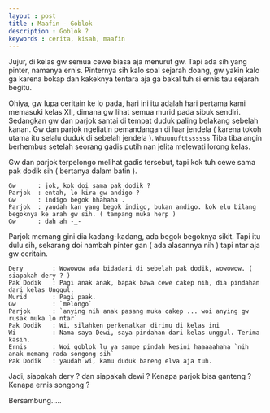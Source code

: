 ```yaml
---
layout : post
title : Maafin - Goblok
description : Goblok ?
keywords : cerita, kisah, maafin
---
```


Jujur, di kelas gw semua cewe biasa aja menurut gw. Tapi ada sih yang pinter, namanya ernis. Pinternya sih kalo soal sejarah doang, gw yakin kalo ga karena bokap dan kakeknya tentara aja ga bakal tuh si ernis tau sejarah begitu. 

Ohiya, gw lupa ceritain ke lo pada, hari ini itu adalah hari pertama kami memasuki kelas XII, dimana gw lihat semua murid pada sibuk sendiri. Sedangkan gw dan parjok santai di tempat duduk paling belakang sebelah kanan. Gw dan parjok ngeliatin pemandangan di luar jendela ( karena tokoh utama itu selalu duduk di sebelah jendela ). `Whuuuufttssssss` Tiba tiba angin berhembus setelah seorang gadis putih nan jelita melewati lorong kelas.

Gw dan parjok terpelongo melihat gadis tersebut, tapi kok tuh cewe sama pak dodik sih ( bertanya dalam batin ).

```
Gw 		: jok, kok doi sama pak dodik ?
Parjok 	: entah, lo kira gw andigo ?
Gw 		: indigo begok hhahaha .
Parjok 	: yaudah kan yang begok indigo, bukan andigo. kok elu bilang begoknya ke arah gw sih. ( tampang muka herp )
Gw 		: dah ah -_-
```
Parjok memang gini dia kadang-kadang, ada begok begoknya sikit. Tapi itu dulu sih, sekarang doi nambah pinter gan ( ada alasannya nih ) tapi ntar aja gw ceritain.

```
Dery 		: Wowowow ada bidadari di sebelah pak dodik, wowowow. ( siapakah dery ? )
Pak Dodik 	: Pagi anak anak, bapak bawa cewe cakep nih, dia pindahan dari kelas Unggul. 
Murid 		: Pagi paak.
Gw 			: `melongo`
Parjok 		: `anying nih anak pasang muka cakep ... woi anying gw rusak muka lo ntar`
Pak Dodik 	: Wi, silahken perkenalkan dirimu di kelas ini
Wi 			: Nama saya Dewi, saya pindahan dari kelas unggul. Terima kasih.
Ernis 		: Woi goblok lu ya sampe pindah kesini haaaaahaha `nih anak memang rada songong sih`
Pak Dodik 	: yaudah wi, kamu duduk bareng elva aja tuh.
```

Jadi, siapakah dery ? dan siapakah dewi ? Kenapa parjok bisa ganteng ? Kenapa ernis songong ?

Bersambung.....
